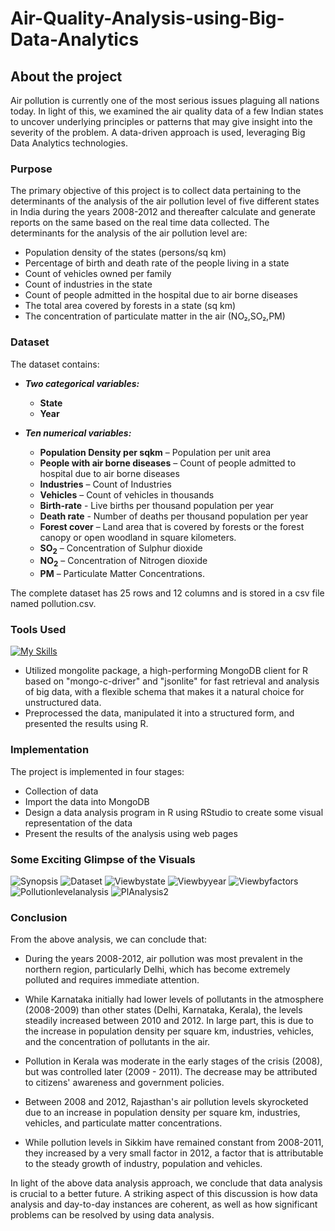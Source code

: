 # Air-Quality-Analysis-using-Big-Data-Analytics

## About the project 
Air pollution is currently one of the most serious issues plaguing all nations today. In light of this, we examined the air quality data of a few Indian states to uncover underlying principles or patterns that may give insight into the severity of the problem. A data-driven approach is used, leveraging Big Data Analytics technologies.
 
 ### Purpose
The primary objective of this project is to collect data pertaining to the determinants of the analysis of the air pollution level of five different states in India during the years 2008-2012 and thereafter calculate and generate reports on the same based on the real time data collected. The determinants for the analysis of the air pollution level are:

-	Population density of the states (persons/sq km)
-	Percentage of birth and death rate of the people living in a state
-	Count of vehicles owned per family
-	Count of industries in the state
-	Count of people admitted in the hospital due to air borne diseases
-	The total area covered by forests in a state (sq km)
- The concentration of particulate matter in the air (NO₂,SO₂,PM)

### Dataset

The dataset contains:
- ***Two categorical variables:***
    - **State**
    -	**Year**
   
-	***Ten numerical variables:***
    -	**Population Density per sqkm** – Population per unit area
    -	**People with air borne diseases** – Count of people admitted to hospital due to air 
borne diseases
    -	**Industries** – Count of Industries
    -	**Vehicles** – Count of vehicles in thousands
    -	**Birth-rate** - Live births per thousand population per year
    -	**Death rate** - Number of deaths per thousand population per year
    -	**Forest cover** – Land area that is covered by forests or the forest canopy or open 
woodland in square kilometers.
    -	**SO<sub>2</sub>** – Concentration of Sulphur dioxide
    -	**NO<sub>2</sub>** – Concentration of Nitrogen dioxide
    -	**PM** – Particulate Matter Concentrations.

The complete dataset has 25 rows and 12 columns and is stored in a csv file named pollution.csv.

### Tools Used
[![My Skills](https://skills.thijs.gg/icons?i=mongodb,r,html,css,js)](https://skills.thijs.gg)


- Utilized mongolite package, a high-performing MongoDB client for R based on "mongo-c-driver" and "jsonlite" for fast retrieval and analysis of big data, with a flexible schema that makes it a natural choice for unstructured data.
- Preprocessed the data, manipulated it into a structured form, and presented the results using R.

### Implementation
The project is implemented in four stages:
-	Collection of data 
-	Import the data into MongoDB
-	Design a data analysis program in R using RStudio to create some visual representation of the data
-	Present the results of the analysis using web pages

### Some Exciting Glimpse of the Visuals

![Synopsis](https://user-images.githubusercontent.com/71536311/188313780-38a8a4b9-2816-4cd9-aed0-dd0d83cc5463.png)
![Dataset](https://user-images.githubusercontent.com/71536311/191474794-d98c8b89-d6d4-4365-88e0-07fba400ca2b.png)
![Viewbystate](https://user-images.githubusercontent.com/71536311/191475331-bc0de629-c71d-40ed-8c7a-12d971af5555.png)
![Viewbyyear](https://user-images.githubusercontent.com/71536311/191481332-9076059c-016a-4f29-8b85-1afa64373e0e.png)
![Viewbyfactors](https://user-images.githubusercontent.com/71536311/191475968-f74e81ce-ece0-413a-a451-5eb1979d5d11.png)
![Pollutionlevelanalysis](https://user-images.githubusercontent.com/71536311/191476140-f7db7703-0b57-403d-9dc0-4ce6fa5027a7.png)
![PlAnalysis2](https://user-images.githubusercontent.com/71536311/191481537-8cc8acce-0016-47bb-92f0-beb16db49e4c.png)

### Conclusion
From the above analysis, we can conclude that:

- During the years 2008-2012, air pollution was most prevalent in the northern region, particularly Delhi, which has become extremely polluted and requires immediate attention.

- While Karnataka initially had lower levels of pollutants in the atmosphere (2008-2009) than other states (Delhi, Karnataka, Kerala), the levels steadily increased between 2010 and 2012. In large part, this is due to the increase in population density per square km, industries, vehicles, and the concentration of pollutants in the air.

- Pollution in Kerala was moderate in the early stages of the crisis (2008), but was controlled later (2009 - 2011). The decrease may be attributed to citizens' awareness and government policies.

- Between 2008 and 2012, Rajasthan's air pollution levels skyrocketed due to an increase in population density per square km, industries, vehicles, and particulate matter concentrations.

- While pollution levels in Sikkim have remained constant from 2008-2011, they increased by a very small factor in 2012, a factor that is attributable to the steady growth of industry, population and vehicles.

In light of the above data analysis approach, we conclude that data analysis is crucial to a better future. A striking aspect of this discussion is how data analysis and day-to-day instances are coherent, as well as how significant problems can be resolved by using data analysis.






